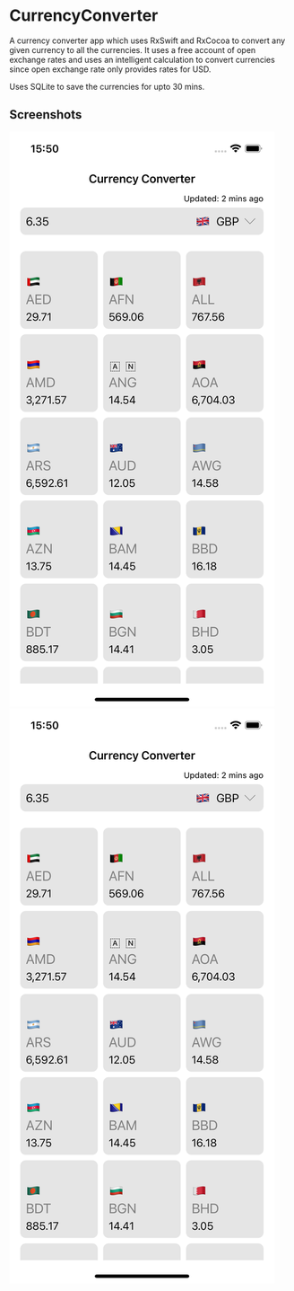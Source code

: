 # CurrencyConverter
A currency converter app which uses RxSwift and RxCocoa to convert any given currency to all the currencies. It uses a free account of open exchange rates and uses an intelligent calculation to convert currencies since open exchange rate only provides rates for USD.

Uses SQLite to save the currencies for upto 30 mins.

## Screenshots
![Converter](Screenshots/1.png)
![Currency Selector](Screenshots/1.png)
